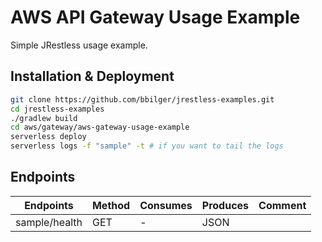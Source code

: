 # AWS API Gateway Usage Example

Simple JRestless usage example.

## Installation & Deployment

```bash
git clone https://github.com/bbilger/jrestless-examples.git
cd jrestless-examples
./gradlew build
cd aws/gateway/aws-gateway-usage-example
serverless deploy
serverless logs -f "sample" -t # if you want to tail the logs
```

## Endpoints

|Endpoints                   |Method|Consumes|Produces  | Comment
|----------------------------|------|--------|----------|---
|sample/health               |GET   |-       |JSON      |
